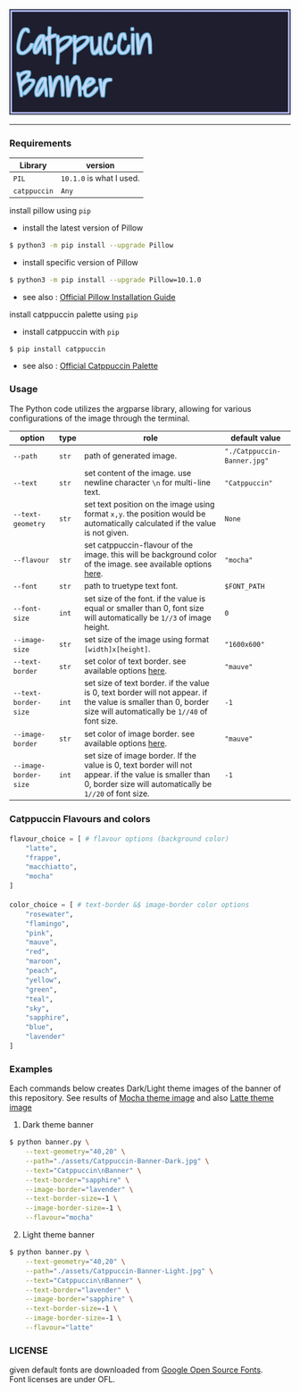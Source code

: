 <picture>
  <source media="(prefers-color-scheme: dark)" srcset="./assets/Catppuccin-Banner-Dark.jpg">
  <source media="(prefers-color-scheme: light)" srcset="./assets/Catppuccin-Banner-Light.jpg">
  <img alt="Catppuccin-Banner" src="./assets/Catppuccin-Banner-Dark.jpg">
</picture>

----------------------------------------------------

### Requirements
|  Library   |          version        |
|------------|-------------------------|
|   `PIL`    |`10.1.0` is what I used. |
|`catppuccin`|           `Any`         |

install pillow using `pip`

* install the latest version of Pillow

```bash
$ python3 -m pip install --upgrade Pillow
```

* install specific version of Pillow

```bash
$ python3 -m pip install --upgrade Pillow=10.1.0
```

* see also : [Official Pillow Installation Guide](https://pillow.readthedocs.io/en/latest/installation.html#python-support)

install catppuccin palette using `pip`

* install catppuccin with `pip`

```bash
$ pip install catppuccin
```

* see also : [Official Catppuccin Palette](https://github.com/catppuccin/python/tree/main?tab=readme-ov-file)

### Usage
The Python code utilizes the argparse library, allowing for various configurations of the image through the terminal. 


| option | type | role | default value |
| ---- | ---- | ---- | ---- |
| `--path` | `str` | path of generated image. | `"./Catppuccin-Banner.jpg"` |
| `--text` | `str` | set content of the image. use newline character `\n` for multi-line text. | `"Catppuccin"` |
| `--text-geometry` | `str` | set text position on the image using format `x,y`. the position would be automatically calculated if the value is not given. | `None` | 
| `--flavour` | `str` | set catppuccin-flavour of the image. this will be background color of the image.  see available options [here](#catppuccin-flavours-and-colors).  | `"mocha"` |
| `--font` | `str` | path to truetype text font. | `$FONT_PATH` |
| `--font-size` | `int` | set size of the font. if the value is equal or smaller than 0, font size will automatically be `1//3` of image height. | `0` |
| `--image-size` | `str` | set size of the image using format `[width]x[height]`. | `"1600x600"` |
| `--text-border` | `str` | set color of text border. see available options [here](#catppuccin-flavours-and-colors). | `"mauve"` |
| `--text-border-size` | `int` | set size of text border. if the value is 0, text border will not appear. if the value is smaller than 0, border size will automatically be `1//40` of font size. | `-1` |
| `--image-border` | `str` | set color of image border. see available options [here](#catppuccin-flavours-and-colors). | `"mauve"` |
| `--image-border-size` | `int` | set size of image border. If the value is 0, text border will not appear. if the value is smaller than 0, border size will automatically be `1//20` of font size. | `-1` |

### Catppuccin Flavours and colors
```python
flavour_choice = [ # flavour options (background color)
    "latte",
    "frappe",
    "macchiatto",
    "mocha"
]

color_choice = [ # text-border &$ image-border color options
    "rosewater",
    "flamingo",
    "pink",
    "mauve",
    "red",
    "maroon",
    "peach",
    "yellow",
    "green",
    "teal",
    "sky",
    "sapphire",
    "blue",
    "lavender"
]
```

### Examples

Each commands below creates Dark/Light theme images of the banner of this repository. See results of [Mocha theme image](./assets/Catppuccin-Banner-Dark.jpg) and also [Latte theme image](./assets/Catppuccin-Banner-Light.jpg)

1. Dark theme banner

```bash
$ python banner.py \
    --text-geometry="40,20" \
    --path="./assets/Catppuccin-Banner-Dark.jpg" \
    --text="Catppuccin\nBanner" \
    --text-border="sapphire" \
    --image-border="lavender" \
    --text-border-size=-1 \
    --image-border-size=-1 \
    --flavour="mocha"
```

2. Light theme banner

```bash
$ python banner.py \
    --text-geometry="40,20" \
    --path="./assets/Catppuccin-Banner-Light.jpg" \
    --text="Catppuccin\nBanner" \
    --text-border="lavender" \
    --image-border="sapphire" \
    --text-border-size=-1 \
    --image-border-size=-1 \
    --flavour="latte"
```

### LICENSE
given default fonts are downloaded from [Google Open Source Fonts](https://fonts.google.com/).   
Font licenses are under OFL.

